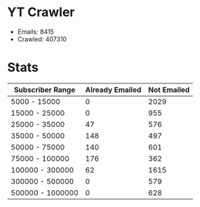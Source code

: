 # YT Crawler
- Emails: 8415
- Crawled: 407310

# Stats
| Subscriber Range  | Already Emailed | Not Emailed |
|-------|-------|-------|
| 5000 - 15000 | 0 | 2029 |
| 15000 - 25000 | 0 | 955 |
| 25000 - 35000 | 47 | 576 |
| 35000 - 50000 | 148 | 497 |
| 50000 - 75000 | 140 | 601 |
| 75000 - 100000 | 176 | 362 |
| 100000 - 300000 | 62 | 1615 |
| 300000 - 500000 | 0 | 579 |
| 500000 - 1000000 | 0 | 628 |
